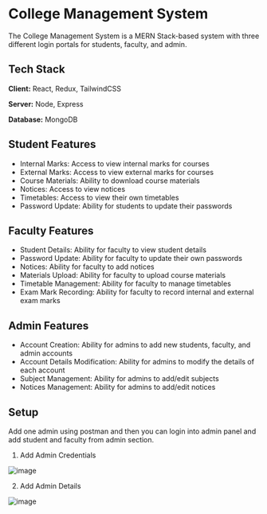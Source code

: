 
# College Management System

The College Management System is a MERN Stack-based system with three different login portals for students, faculty, and admin.

## Tech Stack

**Client:** React, Redux, TailwindCSS

**Server:** Node, Express

**Database:** MongoDB

## Student Features

- Internal Marks: Access to view internal marks for courses
- External Marks: Access to view external marks for courses
- Course Materials: Ability to download course materials
- Notices: Access to view notices
- Timetables: Access to view their own timetables
- Password Update: Ability for students to update their passwords

## Faculty Features

- Student Details: Ability for faculty to view student details
- Password Update: Ability for faculty to update their own passwords
- Notices: Ability for faculty to add notices
- Materials Upload: Ability for faculty to upload course materials
- Timetable Management: Ability for faculty to manage timetables
- Exam Mark Recording: Ability for faculty to record internal and external exam marks

## Admin Features

- Account Creation: Ability for admins to add new students, faculty, and admin accounts
- Account Details Modification: Ability for admins to modify the details of each account
- Subject Management: Ability for admins to add/edit subjects
- Notices Management: Ability for admins to add/edit notices

## Setup

Add one admin using postman and then you can login into admin panel and add student and faculty from admin section.

1) Add Admin Credentials

![image](https://github.com/krish-7104/College-Management-System/assets/95702005/c9560aff-0997-4ccc-96a1-7abe863d386f)
 
2) Add Admin Details

![image](https://github.com/krish-7104/College-Management-System/assets/95702005/1d7d25af-19ea-447d-b4b8-b7f8f341db98)


